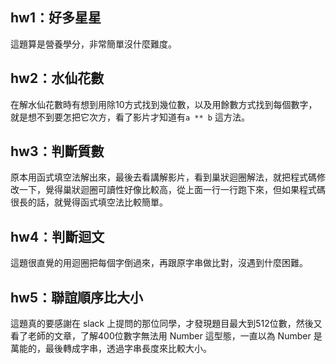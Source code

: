 ## hw1：好多星星
這題算是營養學分，非常簡單沒什麼難度。
## hw2：水仙花數
在解水仙花數時有想到用除10方式找到幾位數，以及用餘數方式找到每個數字，就是想不到要怎把它次方，看了影片才知道有`a ** b` 這方法。
## hw3：判斷質數
原本用函式填空法解出來，最後去看講解影片，看到巢狀迴圈解法，就把程式碼修改一下，覺得巢狀迴圈可讀性好像比較高，從上面一行一行跑下來，但如果程式碼很長的話，就覺得函式填空法比較簡單。
## hw4：判斷迴文
這題很直覺的用迴圈把每個字倒過來，再跟原字串做比對，沒遇到什麼困難。
## hw5：聯誼順序比大小
這題真的要感謝在 slack 上提問的那位同學，才發現題目最大到512位數，然後又看了老師的文章，了解400位數字無法用 Number 這型態，一直以為 Number 是萬能的，最後轉成字串，透過字串長度來比較大小。